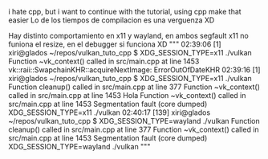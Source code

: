 i hate cpp, but i want to continue with the tutorial, using cpp make that easier
Lo de los tiempos de compilacion es una verguenza XD

Hay distinto comportamiento en x11 y wayland, en ambos segfault
x11 no funiona el resize, en el debugger si funciona XD
"""
02:39:06 [1] xiri@glados ~/repos/vulkan_tuto_cpp $ XDG_SESSION_TYPE=x11 ./vulkan
Function ~vk_context() called in src/main.cpp at line 1453
vk::raii::SwapchainKHR::acquireNextImage: ErrorOutOfDateKHR
02:39:16 [1] xiri@glados ~/repos/vulkan_tuto_cpp $ XDG_SESSION_TYPE=x11 ./vulkan
Function cleanup() called in src/main.cpp at line 377
Function ~vk_context() called in src/main.cpp at line 1453
Hola
Function ~vk_context() called in src/main.cpp at line 1453
Segmentation fault         (core dumped) XDG_SESSION_TYPE=x11 ./vulkan
02:40:17 [139] xiri@glados ~/repos/vulkan_tuto_cpp $ XDG_SESSION_TYPE=wayland ./vulkan
Function cleanup() called in src/main.cpp at line 377
Function ~vk_context() called in src/main.cpp at line 1453
Segmentation fault         (core dumped) XDG_SESSION_TYPE=wayland ./vulkan
"""
